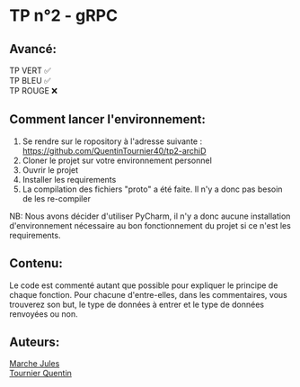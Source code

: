 # TP n°2 - gRPC

## Avancé:

TP VERT ✅  
TP BLEU ✅  
TP ROUGE ❌ 

## Comment lancer l'environnement:

1. Se rendre sur le ropository à l'adresse suivante : https://github.com/QuentinTournier40/tp2-archiD
2. Cloner le projet sur votre environnement personnel
3. Ouvrir le projet
4. Installer les requirements
5. La compilation des fichiers "proto" a été faite. Il n'y a donc pas besoin de les re-compiler

NB: Nous avons décider d'utiliser PyCharm, il n'y a donc aucune installation d'environnement nécessaire au bon fonctionnement du projet si ce n'est les requirements.

## Contenu:

Le code est commenté autant que possible pour expliquer le principe de chaque fonction. Pour chacune d'entre-elles, dans les commentaires, vous trouverez son but, le type de données à entrer et le type de données renvoyées ou non.


## Auteurs: 

[Marche Jules](https://github.com/julesmarche)  
[Tournier Quentin](https://github.com/QuentinTournier40)
